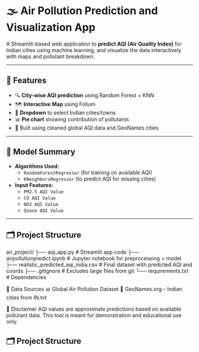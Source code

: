 # 🌫️ Air Pollution Prediction and Visualization App

A Streamlit-based web application to **predict AQI (Air Quality Index)** for Indian cities using machine learning, and visualize the data interactively with maps and pollutant breakdown.

---

## 🚀 Features

- 🔍 **City-wise AQI prediction** using Random Forest + KNN
- 🗺️ **Interactive Map** using Folium
- 📍 **Dropdown** to select Indian cities/towns
- 📊 **Pie chart** showing contribution of pollutants
- 💾 Built using cleaned global AQI data and GeoNames cities

---

## 🧠 Model Summary

- **Algorithms Used:**
  - `RandomForestRegressor` (for training on available AQI)
  - `KNeighborsRegressor` (to predict AQI for missing cities)
- **Input Features:**
  - `PM2.5 AQI Value`
  - `CO AQI Value`
  - `NO2 AQI Value`
  - `Ozone AQI Value`

---
## 🗂️ Project Structure

air_project/
├── aqi_app.py # Streamlit app code
├── airpollutionpredict.ipynb # Jupyter notebook for preprocessing + model
├── realistic_predicted_aqi_india.csv # Final dataset with predicted AQI and coords
├── .gitignore # Excludes large files from git
└── requirements.txt # Dependencies

📡 Data Sources
📊 Global Air Pollution Dataset
🧭 GeoNames.org – Indian cities from IN.txt

🛑 Disclaimer
AQI values are approximate predictions based on available pollutant data. This tool is meant for demonstration and educational use only.


## 🗂️ Project Structure

